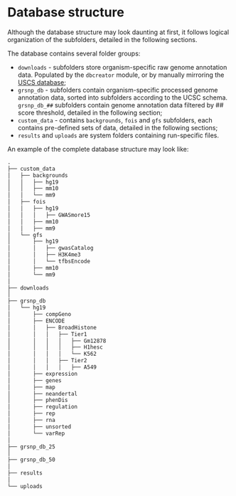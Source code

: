 


Database structure
========================================================

Although the database structure may look daunting at first, it follows logical organization of the subfolders, detailed in the following sections.

The database contains several folder groups:
- `downloads` - subfolders store organism-specific raw genome annotation data. Populated by the `dbcreator` module, or by manually mirroring the [USCS database](http://hgdownload.cse.ucsc.edu/goldenPath/hg19/database/);
- `grsnp_db` - subfolders contain organism-specific processed genome annotation data, sorted into subfolders according to the UCSC schema. `grsnp_db_##` subfolders contain genome annotation data filtered by ## score threshold, detailed in the following section;
- `custom_data` - contains `backgrounds`, `fois` and `gfs` subfolders, each contains pre-defined sets of data, detailed in the following sections;
- `results` and `uploads` are system folders containing run-specific files.

An example of the complete database structure may look like:


```r
.
├── custom_data
│   ├── backgrounds
│   │   ├── hg19
│   │   ├── mm10
│   │   └── mm9
│   ├── fois
│   │   ├── hg19
│   │   │   ├── GWASmore15
│   │   ├── mm10
│   │   ├── mm9
│   └── gfs
│       ├── hg19
│       │   ├── gwasCatalog
│       │   ├── H3K4me3
│       │   └── tfbsEncode
│       ├── mm10
│       └── mm9
│   
├── downloads
│   
├── grsnp_db
│   └── hg19
│       ├── compGeno
│       ├── ENCODE
│       │   ├── BroadHistone
│       │   │   ├── Tier1
│       │   │   │   ├── Gm12878
│       │   │   │   ├── H1hesc
│       │   │   │   └── K562
│       │   │   ├── Tier2
│       │   │   │   ├── A549
│       ├── expression
│       ├── genes
│       ├── map
│       ├── neandertal
│       ├── phenDis
│       ├── regulation
│       ├── rep
│       ├── rna
│       ├── unsorted
│       └── varRep
│   
├── grsnp_db_25
│   
├── grsnp_db_50
│   
├── results
│   
└── uploads
```

